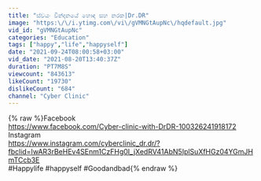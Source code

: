 ```yaml
---
title: "ස්වයං වින්දනයේ හොඳ සහ නරක|Dr.DR"
image: "https:\/\/i.ytimg.com\/vi\/gVMNGtAupNc\/hqdefault.jpg"
vid_id: "gVMNGtAupNc"
categories: "Education"
tags: ["happy","life","happyself"]
date: "2021-09-24T08:00:58+03:00"
vid_date: "2021-08-20T13:40:37Z"
duration: "PT7M8S"
viewcount: "843613"
likeCount: "19730"
dislikeCount: "684"
channel: "Cyber Clinic"
---
```

{% raw %}Facebook<br /><a rel="nofollow" target="blank" href="https://www.facebook.com/Cyber-clinic-with-DrDR-100326241918172">https://www.facebook.com/Cyber-clinic-with-DrDR-100326241918172</a><br />Instagram <br /><a rel="nofollow" target="blank" href="https://www.instagram.com/cyberclinic_dr.dr/?fbclid=IwAR3rBeHEv4SEnm1CzFHg0I_jXedRV41AbN5IplSuXfHGz04YGmJHmTCcb3E">https://www.instagram.com/cyberclinic_dr.dr/?fbclid=IwAR3rBeHEv4SEnm1CzFHg0I_jXedRV41AbN5IplSuXfHGz04YGmJHmTCcb3E</a><br />#Happylife #happyself #Goodandbad{% endraw %}
